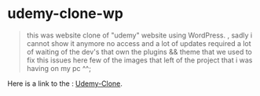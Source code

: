 # udemy-clone-wp
> this was website clone of "udemy" website using WordPress. , sadly i cannot show it anymore no access and a lot of updates required a lot of waiting of the dev's that own the plugins &amp;&amp; theme that we used to fix this issues here few of the images that left of the project that i was having on my pc ^^;

Here is a link to the : [Udemy-Clone]([https://github.com/username/repository/blob/main/yourfile.pdf](https://github.com/Maxwell999b/udemy-clone-wp/blob/main/pdf/udemy.pdf)).
